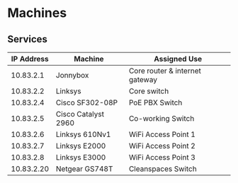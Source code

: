 Machines
========

Services
--------

|IP Address|Machine|Assigned Use|
|----------|-------|------------|
|10.83.2.1|Jonnybox|Core router & internet gateway|
|10.83.2.2|Linksys|Core switch|
|10.83.2.4|Cisco SF302-08P|PoE PBX Switch|
|10.83.2.5|Cisco Catalyst 2960|Co-working Switch|
|10.83.2.6|Linksys 610Nv1|WiFi Access Point 1|
|10.83.2.7|Linksys E2000|WiFi Access Point 2|
|10.83.2.8|Linksys E3000|WiFi Access Point 3|
|10.83.2.20|Netgear GS748T|Cleanspaces Switch|
